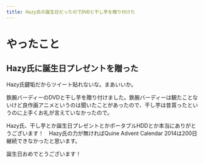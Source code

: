 ```yaml
---
title: Hazy氏の誕生日だったのでDVDと干し芋を贈り付けた
---
```


# やったこと

## Hazy氏に誕生日プレゼントを贈った

Hazy氏鍵垢だからツイート貼れないな。まあいいか。

鉄腕バーディーのDVDと干し芋を贈り付けました。鉄腕バーディーは観たことないけど良作画アニメというのは聞いたことがあったので、干し芋は昔貰ったというのに上手くお礼が言えていなかったので。

Hazy氏、干し芋とか誕生日プレゼントとかポータブルHDDとか本当にありがとうございます！　Hazy氏の力が無ければQuine Advent Calendar 2014は200日継続できなかったと思います。

誕生日おめでとうございます！

